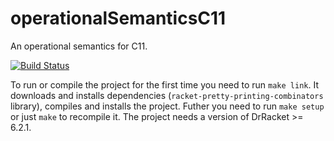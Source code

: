 # operationalSemanticsC11
An operational semantics for C11.

[![Build Status](https://travis-ci.org/imdea-software/OperationalSemanticsC11.svg?branch=master)](https://travis-ci.org/imdea-software/OperationalSemanticsC11)

To run or compile the project for the first time you need to run `make link`.
It downloads and installs dependencies (`racket-pretty-printing-combinators` library),
compiles and installs the project. Futher you need to run `make setup` or just `make` to recompile it.
The project needs a version of DrRacket >= 6.2.1.
